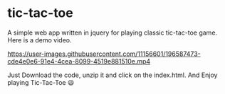 # tic-tac-toe
A simple web app written in jquery for playing classic tic-tac-toe game.
Here is a demo video. 

https://user-images.githubusercontent.com/11156601/196587473-cde4e0e6-91e4-4cea-8099-4519e881510e.mp4

Just Download the code, unzip it and click on the index.html. 
And Enjoy playing Tic-Tac-Toe :smiley:
